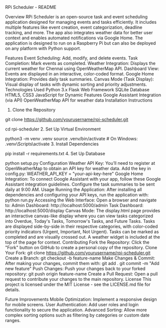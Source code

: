 RPi Scheduler - README

Overview
RPi Scheduler is an open-source task and event scheduling application designed for managing events and tasks efficiently. It includes multiple features like event creation, event categorization, deadline tracking, and more. The app also integrates weather data for better user context and enables automated notifications via Google Home. The application is designed to run on a Raspberry Pi but can also be deployed on any platform with Python support.

Features
Event Scheduling: Add, modify, and delete events.
Task Completion: Mark events as completed.
Weather Integration: Displays the current weather for Chennai using OpenWeatherMap API.
Dashboard View: Events are displayed in an interactive, color-coded format.
Google Home Integration: Provides daily task summaries.
Canvas Mode (Task Display): Visual display of tasks with dynamic sorting and priority adjustments.
Technologies Used
Python 3.x
Flask Web Framework
SQLite Database
HTML5, CSS3
JavaScript for Dynamic Features
Google Assistant Integration (via API)
OpenWeatherMap API for weather data
Installation Instructions
1. Clone the Repository

git clone https://github.com/yourusername/rpi-scheduler.git

cd rpi-scheduler
2. Set Up Virtual Environment

python3 -m venv .venv
source .venv/bin/activate   # On Windows: .venv\Scripts\activate
3. Install Dependencies

pip install -r requirements.txt
4. Set Up Database

python setup.py
Configuration
Weather API Key: You’ll need to register at OpenWeatherMap to obtain an API key for weather data.
Add the key in config.py:
WEATHER_API_KEY = "your-api-key-here"
Google Home Integration:
To connect Google Assistant with your app, follow these Google Assistant integration guidelines.
Configure the task summaries to be sent daily at 9:00 AM.
Usage
Running the Application: After installing all dependencies and configuring your API keys, run the application with:
python run.py
Accessing the Web Interface: Open a browser and navigate to:
Admin Dashboard: http://localhost:5000/admin
Task Dashboard: http://localhost:5000/display
Canvas Mode:
The display.html page provides an interactive canvas-like display where you can view tasks categorized into Overdue, Today's Tasks, Tomorrow's Tasks, and Future Tasks.
Tasks are displayed side-by-side in their respective categories, with color-coded priority indicators (Urgent, Important, Not Urgent).
Tasks can be marked as completed and are visually crossed out.
A weather widget is included at the top of the page for context.
Contributing
Fork the Repository: Click the "Fork" button on GitHub to create a personal copy of the repository.
Clone Your Fork:
git clone https://github.com/yourusername/rpi-scheduler.git
Create a Branch:
git checkout -b feature-name
Make Changes & Commit: After making your changes, commit them with:
git add .
git commit -m "Add new feature"
Push Changes: Push your changes back to your forked repository:
git push origin feature-name
Create a Pull Request: Open a pull request to contribute your changes to the main repository.
License
This project is licensed under the MIT License - see the LICENSE.md file for details.

Future Improvements
Mobile Optimization: Implement a responsive design for mobile screens.
User Authentication: Add user roles and login functionality to secure the application.
Advanced Sorting: Allow more complex sorting options such as filtering by categories or custom date ranges.
